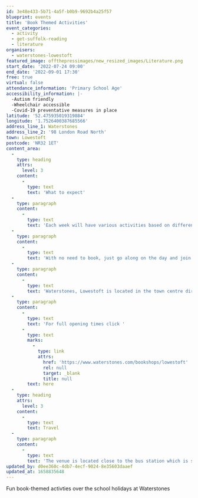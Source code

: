 ```yaml
---
id: 3e48e433-5b71-4a5f-b0b9-9692b4a25f57
blueprint: events
title: 'Book Themed Activities'
event_categories:
  - activity
  - get-suffolk-reading
  - literature
organisers:
  - waterstones-lowestoft
featured_image: offthepressimages/new_resized_images/Literature.png
start_date: '2022-07-24 09:00'
end_date: '2022-09-01 17:30'
free: true
virtual: false
attendance_information: 'Primary School Age'
accessibility_information: |-
  -Autism friendly
  -Wheelchair accessible
  -Covid-19 preventative measures in place
latitude: '52.475935019319884'
longitude: '1.7526400387685566'
address_line_1: Waterstones
address_line_2: '98 London Road North'
town: Lowestoft
postcode: 'NR32 1ET'
content_area:
  -
    type: heading
    attrs:
      level: 3
    content:
      -
        type: text
        text: 'What to expect'
  -
    type: paragraph
    content:
      -
        type: text
        text: 'Each week will have various activities based on different books and stories including David Walliams, Dragons, Harry Potter and a Seaside Theme.'
  -
    type: paragraph
    content:
      -
        type: text
        text: 'With no need to book, just go along on the day and join in with the fun!'
  -
    type: paragraph
    content:
      -
        type: text
        text: 'Waterstones, Lowestoft is located in the town centre directly opposite the entrance to the Britten Centre.'
  -
    type: paragraph
    content:
      -
        type: text
        text: 'For full opening times click '
      -
        type: text
        marks:
          -
            type: link
            attrs:
              href: 'https://www.waterstones.com/bookshops/lowestoft'
              rel: null
              target: _blank
              title: null
        text: here
  -
    type: heading
    attrs:
      level: 3
    content:
      -
        type: text
        text: Travel
  -
    type: paragraph
    content:
      -
        type: text
        text: 'The venue is located close to the bus station which is serviced by the Coastal Clipper, Coastal Reds and Coastlink services. Lowestoft also has a train station a four-minute walk away. The closest public car park is the Britten Centre multi-story car park.'
updated_by: d0ee360c-4db7-4ecf-9024-8e35603daaef
updated_at: 1658835648
---
```

Fun book-themed activties over the school holidays at Waterstones